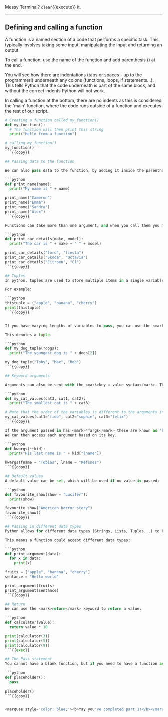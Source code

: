 Messy Terminal? `clear`{{execute}} it.
<hr>

## Defining and calling a function

A function is a named section of a code that performs a specific task.
This typically involves taking some input, manipulating the input and returning an output.

To call a function, use the name of the function and add parenthesis () at the end.

You will see how there are indentations (tabs or spaces - up to the programmer!) underneath any colons (functions, loops, if statements...).
This tells Python that the code underneath is part of the same block, and without the correct indents Python will not work.

In calling a function at the bottom, there are no indents as this is considered the 'main' function, where the code runs outside of a function
and executes the rest of our script.

```python
# Creating a function called my_function()
def my_function(): 
  # The function will then print this string
  print("Hello from a function") 

# calling my_function()
my_function() 
```{{copy}}

## Passing data to the function

We can also pass data to the function, by adding it inside the parentheses as <mark>arguments</mark>:

```python
def print_name(name):
  print("My name is " + name)

print_name("Cameron")
print_name("Emma")
print_name("Sandra")
print_name("Alex")
```{{copy}}

Functions can take more than one argument, and when you call them you must pass in the amount specified:

```python
def print_car_details(make, model):
  print("The car is " + make + " " + model)

print_car_details("ford", "fiesta")
print_car_details("Skoda", "Octavia")
print_car_details("Citroen", "C1")
```{{copy}}

## Tuples
In python, tuples are used to store multiple items in a single variable. 

For example:

```python
thistuple = ("apple", "banana", "cherry")
print(thistuple)
```{{copy}}


If you have varying lengths of variables to pass, you can use the <mark>*args</mark> annotation to pass in your arguments.

This denotes a tuple.

```python
def my_dog_tuple(*dogs):
  print("The youngest dog is " + dogs[2])

my_dog_tuple("Toby", "Max", "Bob")
```{{copy}}

## Keyword arguments

Arguments can also be sent with the <mark>key = value syntax</mark>. The order it is passed in does not matter in this case.

```python
def my_cat_values(cat3, cat1, cat2):
  print("The smallest cat is " + cat3)

# Note that the order of the variables is different to the arguments in the function
my_cat_values(cat1="fido", cat2="sophie", cat3="felix")
```{{copy}}

If the argument passed in has <mark>**args</mark> these are known as 'kwargs' (keyword arguments), and allow us to pass in varying lengths of key-value pairs.
We can then access each argument based on its key.

```python
def kwargs(**kid):
  print("His last name is " + kid["lname"])

kwargs(fname = "Tobias", lname = "Refsnes")
```{{copy}}

## Default values
A default value can be set, which will be used if no value is passed:

```python
def favourite_show(show = "Lucifer"):
  print(show)

favourite_show("American horror story")
favourite_show()
```{{copy}}

## Passing in different data types
Python allows for different data types (Strings, Lists, Tuples...) to be passed in and treated as that data type.

This means a function could accept different data types:

```python
def print_argument(data):
  for x in data:
    print(x)

fruits = ["apple", "banana", "cherry"]
sentance = "Hello world"

print_argument(fruits)
print_argument(sentance)
```{{copy}}

## Return
We can use the <mark>return</mark> keyword to return a value:

```python
def calculator(value):
  return value * 10

print(calculator(3))
print(calculator(5))
print(calculator(9))
```{{exec}}

## The Pass statement
You cannot have a blank function, but if you need to have a function as a placeholder (eg. for future code), you can use the <mark>pass</mark> keyword

```python
def placeholder():
  pass
    
placeholder()
```{{copy}}


<marquee style='color: blue;'><b>Yay you've completed part 1!</b></marquee>